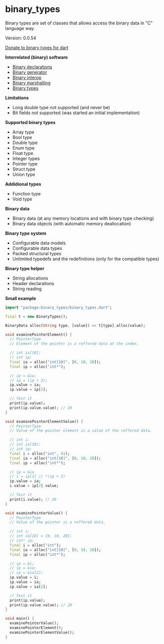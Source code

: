 binary_types
=====

Binary types are set of classes that allows access the binary data in "C" language way.

Version: 0.0.54

[Donate to binary types for dart](https://www.paypal.com/cgi-bin/webscr?cmd=_donations&business=binary.dart@gmail.com&item_name=binary.types.for.dart&currency_code=USD)

**Interrelated (binary) software**

- [Binary declarations](https://pub.dartlang.org/packages/binary_declarations)
- [Binary generator](https://pub.dartlang.org/packages/binary_generator)
- [Binary interop](https://pub.dartlang.org/packages/binary_interop)
- [Binary marshalling](https://pub.dartlang.org/packages/binary_marshalling)
- [Binary types](https://pub.dartlang.org/packages/binary_types)

**Limitations**

- Long double type not supported (and never be) 
- Bit fields not supported (was started an initial implementation)

**Supported binary types**

- Array type
- Bool type
- Double type
- Enum type
- Float type
- Integer types
- Pointer type
- Struct type
- Union type

**Addidional types**

- Function type
- Void type

**Binary data**

- Binary data (at any memory locations and with binary type checking) 
- Binary data objects (with automatic memory deallocation)

**Binary type system**

- Configurable data models
- Configurable data types
- Packed structural types
- Unlimited typedefs and the redefinitions (only for the compatible types)

**Binary type helper**

- String allocations
- Header declarations
- String reading

**Small example**

```dart
import "package:binary_types/binary_types.dart";

final t = new BinaryTypes();

BinaryData alloc(String type, [value]) => t[type].alloc(value);

void examinePointerElement() {
  // PointerType
  // Element of the pointer is a reffered data at the index.

  // int ia[10];
  // int ip;
  final ia = alloc("int[10]", [0, 10, 20]);
  final ip = alloc("int*");

  // ip = &ia;
  // ip = (ip + 2);
  ip.value = ia;
  ip.value = ip[2];

  // Test it
  print(ip.value);
  print(ip.value.value); // 20
}

void examinePointerElementValue() {
  // PointerType
  // Value of the pointer element is a value of the reffered data.

  // int i;
  // int ia[10];
  // int ip;
  final i = alloc("int", 41);
  final ia = alloc("int[10]", [0, 10, 20]);
  final ip = alloc("int*");

  // ip = &ia
  // i = ip[2] // *(ip + 2)
  ip.value = ia;
  i.value = ip[2].value;

  // Test it
  print(i.value); // 20
}

void examinePointerValue() {
  // PointerType
  // Value of the pointer is a reffered data.

  // int i;
  // int ia[10] = {0, 10, 20};
  // int* ip;
  final i = alloc("int");
  final ia = alloc("int[10]", [0, 10, 20]);
  final ip = alloc("int*");

  // ip = &i;
  // ip = &ia;
  // ip = &ia[2];
  ip.value = i;
  ip.value = ia;
  ip.value = ia[2];

  // Test it
  print(ip.value);
  print(ip.value.value); // 20
}

void main() {
  examinePointerValue();
  examinePointerElement();
  examinePointerElementValue();
}

```
